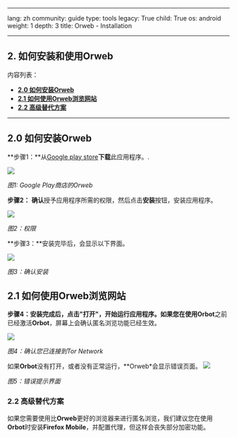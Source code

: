 

---

lang: zh
community: guide
type: tools
legacy: True
child: True
os: android
weight: 1
depth: 3
title: Orweb - Installation

---

##   2. 如何安装和使用Orweb ##

内容列表：

- [**2.0 如何安装Orweb**](#2.0)
- [**2.1 如何使用Orweb浏览网站**](#2.1)
- [**2.2 高级替代方案**](#2.2)

-----

<a name="2.0"></a>
## 2.0 如何安装Orweb ##

**步骤1：**从[Google play store](https://market.android.com/details?id=info.guardianproject.browser)**下载**此应用程序。.

![](/sbox/screen/orweb-en/01.png)

*图1: Google Play商店的Orweb*

**步骤2：** **确认**授予应用程序所需的权限，然后点击**安装**按钮，安装应用程序。


![](/sbox/screen/orweb-en/02.png)

*图2：权限*

**步骤3：**安装完毕后，会显示以下界面。

![](/sbox/screen/orweb-en/03.png)

*图3：确认安装*

<a name="2.1"></a>
## 2.1 如何使用Orweb浏览网站

**步骤4：**安装完成后，**点击**"打开"，开始运行应用程序。如果您在使用**Orbot**之前已经激活**Orbot**，屏幕上会确认匿名浏览功能已经生效。

![](/sbox/screen/orweb-en/05.png)

*图4：确认您已连接到Tor Network*

如果**Orbot**没有打开，或者没有正常运行，**Orweb*会显示错误页面。
![](/sbox/screen/orweb-en/04.png)

*图5：错误提示界面*

<a name="2.2"></a>
### 2.2 高级替代方案

如果您需要使用比**Orweb**更好的浏览器来进行匿名浏览，我们建议您在使用**Orbot**时安装**Firefox Mobile**，并配置代理，但这样会丧失部分加密功能。

